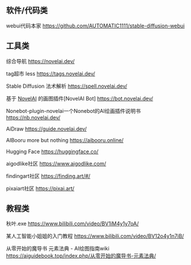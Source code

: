 ## 软件/代码类

webui代码本家  https://github.com/AUTOMATIC1111/stable-diffusion-webui

## 工具类

综合导航  https://novelai.dev/

tag超市 less https://tags.novelai.dev/

Stable Diffusion 法术解析  https://spell.novelai.dev/

基于 [NovelAI](https://novelai.net/) 的画图插件[NovelAI Bot]  https://bot.novelai.dev/

Nonebot-plugin-novelai一个Nonebot的AI绘画插件说明书  https://nb.novelai.dev/

AiDraw  https://guide.novelai.dev/

AIBooru more but nothing  https://aibooru.online/  

Hugging Face https://huggingface.co/

aigodlike社区  https://www.aigodlike.com/

findingart社区  https://finding.art/#/

pixaiart社区  https://pixai.art/

## 教程类

秋叶.exe https://www.bilibili.com/video/BV1iM4y1y7oA/

某人工智能小姐姐的入门教程  https://www.bilibili.com/video/BV12o4y1n7iB/

从零开始的魔导书 元素法典 - AI绘图指南wiki       https://aiguidebook.top/index.php/从零开始的魔导书-元素法典/